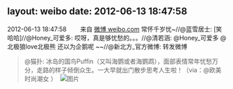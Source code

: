 layout: weibo
date: 2012-06-13 18:47:58
---
2012-06-13 18:47:58  &nbsp;&nbsp;&nbsp;&nbsp;&nbsp;&nbsp; 来自 <a href="http://weibo.com/" rel="nofollow">微博 weibo.com</a>
常怀千岁忧~//@蓝雪居士: [笑哈哈]//@Honey_可爱多: 哎呀，真是够忧愁的。。。//@清若涵: @Honey_可爱多 @北极狼love北极熊 还以为企鹅呢 ~~//@新北方_官方微博: 转发微博
>  @猫扑: 冰岛的国鸟Puffin（又叫海鹦或者海鹦鹉），面部表情常年忧愁万分，走路的样子倾倒众生。一大早就出门散步思考人生啦！（via：@欧美时尚潮女 ） ​​​
>  ![图片](https://ww4.sinaimg.cn/large/62f87eb4jw1dtvtr66cojj.jpg)

